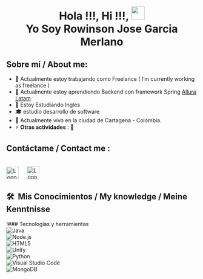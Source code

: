

<h1 align="center">Hola !!!, Hi !!!, <img src="https://media.giphy.com/media/hvRJCLFzcasrR4ia7z/giphy.gif" width="35"> <br> Yo Soy Rowinson Jose Garcia Merlano </h1>

## Sobre mí / About me:
- 🔭 Actualmente estoy trabajando como Freelance ( I’m currently working as freelance )
- 🌱 Actualmente estoy aprendiendo Backend con framework Spring [Allura Latam](https://app.aluracursos.com/) 
- 🌱 Estoy Estudiando Ingles
- 🎓 estudio desarrollo de software 
- 🏡 Actualmente vivo en la ciudad de Cartagena - Colombia.
- ⚡ **Otras actividades** : 👯

## Contáctame / Contact me :
<br>
<a target="_blank" href="Rowisong@gmail.com"><img src="https://github.com/user-attachments/assets/db17008a-0d4f-4cb8-8a39-096e3af70e2e"  width="32px" height="32px" alt="LogoGmail"></img></a>
&emsp;
<a target="_blank" href="https://www.linkedin.com/in/ing-jissy-merlano/" ><img src="https://github.com/user-attachments/assets/e2069248-a102-4833-81bb-67a5b5344cae" width="33px" height="33px" alt="LogoLinkedin"></img></a>

## 🛠 &nbsp;Mis Conocimientos / My knowledge / Meine Kenntnisse
!### Tecnologías y herramientas  
![Java](https://img.shields.io/badge/Java-%23ED8B00?style=flat-square&logo=openjdk&labelColor=black)&nbsp;  
![Node.js](https://img.shields.io/badge/Node.js-%235FA04E?style=flat-square&logo=nodedotjs&labelColor=black)&nbsp;  
![HTML5](https://img.shields.io/badge/HTML5-%23E34F26?style=flat-square&logo=html5&labelColor=black)&nbsp;  
![Unity](https://img.shields.io/badge/Unity-%23000000?style=flat-square&logo=unity&labelColor=black)&nbsp;  
![Python](https://img.shields.io/badge/Python-%233776AB?style=flat-square&logo=python&labelColor=black)&nbsp;  
![Visual Studio Code](https://img.shields.io/badge/Visual%20Studio%20Code-%23007ACC?style=flat-square&logo=visualstudiocode&labelColor=black)&nbsp;  
![MongoDB](https://img.shields.io/badge/MongoDB-%2347A248?style=flat-square&logo=mongodb&labelColor=black)&nbsp;  


<!--
**jissykakin/jissykakin** is a ✨ _special_ ✨ repository because its `README.md` (this file) appears on your GitHub profile.

Here are some ideas to get you started:

- 🔭 Yo estoy Trabajando como freelance I’m currently working on ...
- 🌱 Actualmente estoy aprendiendo Backend con framework Spring I’m currently learning ...
- 🌱 Estoy Estudiando Ingles B1 y Aleman B2 I’m currently learning ...
- 👯 I’m looking to collaborate on ...
- 🤔 I’m looking for help with ...
- 💬 Ask me about ...
- 📫 How to reach me: ...
- 😄 Pronouns: ...
- ⚡ Fun fact: ...

<!-- ** <a href="https://www.gustavo-dev.com">
  <img src="https://img.shields.io/badge/Portafolio-7289DA?style=for-the-badge&logo=google&logoColor=white"/>
</a>-->
